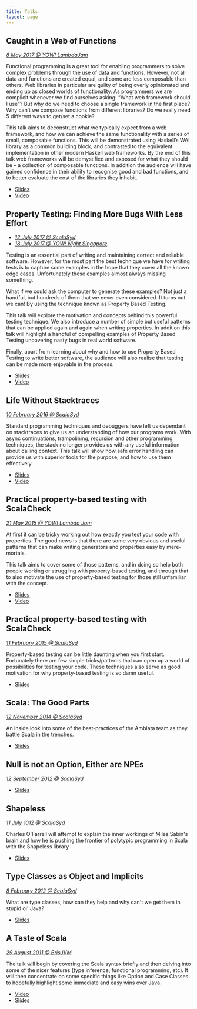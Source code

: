 ```yaml
---
title: Talks
layout: page
---
```


## Caught in a Web of Functions

[_8 May 2017 @ YOW! LambdaJam_](https://lambdajam.yowconference.com.au/archive-2017/charles-ofarrell-2/)

Functional programming is a great tool for enabling programmers to solve complex
problems through the use of data and functions. However, not all data and
functions are created equal, and some are less composable than others. Web
libraries in particular are guilty of being overly opinionated and ending up as
closed worlds of functionality. As programmers we are complicit whenever we find
ourselves asking: “What web framework should I use”? But why do we need to
choose a single framework in the first place? Why can’t we compose functions
from different libraries? Do we really need 5 different ways to get/set a
cookie?

This talk aims to deconstruct what we typically expect from a web framework, and
how we can achieve the same functionality with a series of small, composable
functions. This will be demonstrated using Haskell’s WAI library as a common
building block, and contrasted to the equivalent implementation in other modern
Haskell web frameworks. By the end of this talk web frameworks will be
demystified and exposed for what they should be – a collection of composable
functions. In addition the audience will have gained confidence in their ability
to recognise good and bad functions, and to better evaluate the cost of the
libraries they inhabit.

- [Slides](https://charleso.github.io/lambdajam-web-functions/)
- [Video](https://www.youtube.com/watch?v=WhUFaZMFt6A)


## Property Testing: Finding More Bugs With Less Effort

- [_12 July 2017 @ ScalaSyd_](https://www.meetup.com/scalasyd/events/241392106/)
- [_18 July 2017 @ YOW! Night Singapore_](https://nights.yowconference.com.au/archive-2017/property-based-testing-finding-bugs-less-effort/)

Testing is an essential part of writing and maintaining correct and reliable
software. However, for the most part the best technique we have for writing
tests is to capture some examples in the hope that they cover all the known
edge cases. Unfortunately these examples almost always missing something.

What if we could ask the computer to generate these examples? Not just a
handful, but hundreds of them that we never even considered. It turns out we
can! By using the technique known as Property Based Testing.

This talk will explore the motivation and concepts behind this powerful testing
technique. We also introduce a number of simple but useful patterns that can be
applied again and again when writing properties. In addition this talk will
highlight a handful of compelling examples of Property Based Testing uncovering
nasty bugs in real world software.

Finally, apart from learning about why and how to use Property Based Testing to
write better software, the audience will also realise that testing can be made
more enjoyable in the process.

- [Slides](https://charleso.github.io/property-testing-preso/scalasyd-07-2017-find-more-bugs.html)
- [Video](https://www.youtube.com/watch?v=hP-VstNdFGo)


## Life Without Stacktraces

[_10 February 2016 @ ScalaSyd_](https://www.meetup.com/scalasyd/events/228487518/)

Standard programming techniques and debuggers have left us dependant on
stacktraces to give us an understanding of how our programs work. With async
continuations, trampolining, recursion and other programming techniques, the
stack no longer provides us with any useful information about calling context.
This talk will show how safe error handling can provide us with superior tools
for the purpose, and how to use them effectively.

- [Slides](http://charleso.github.io/life-without-stack-traces/)
- [Video](https://www.youtube.com/watch?v=47h0tBklycM)


## Practical property-based testing with ScalaCheck

[_21 May 2015 @ YOW! Lambda Jam_](https://lambdajam.yowconference.com.au/archive-2015/charles-ofarrell/)

At first it can be tricky working out how exactly you test your code with
properties. The good news is that there are some very obvious and useful
patterns that can make writing generators and properties easy by mere-mortals.

This talk aims to cover some of those patterns, and in doing so help both
people working or struggling with property-based testing, and through that to
also motivate the use of property-based testing for those still unfamiliar with
the concept.

- [Slides](http://charleso.github.io/property-testing-preso/yowlj2015.html)
- [Video](https://yow.eventer.com/yow-lambda-jam-2015-1305/practical-property-based-testing-by-charles-o-farrell-1884)


## Practical property-based testing with ScalaCheck

[_11 February 2015 @ ScalaSyd_](https://www.meetup.com/scalasyd/events/220240445/)

Property-based testing can be little daunting when you first start. Fortunately
there are few simple tricks/patterns that can open up a world of possibilities
for testing your code. These techniques also serve as good motivation for why
property-based testing is so damn useful.

- [Slides](http://charleso.github.io/property-testing-preso/)


## Scala: The Good Parts

[_12 November 2014 @ ScalaSyd_](https://www.meetup.com/scalasyd/events/217737682/)

An inside look into some of the best-practices of the Ambiata team as they
battle Scala in the trenches.

- [Slides](http://charleso.github.io/scala-the-good-parts/)


## Null is not an Option, Either are NPEs

[_12 September 2012 @ ScalaSyd_](https://www.meetup.com/scalasyd/events/80905832/)

- [Slides](https://bitbucket.org/cofarrell/cofarrell.bitbucket.org/src/master/optional/index.html)


## Shapeless

[_11 July 1012 @ ScalaSyd_](https://www.meetup.com/scalasyd/events/68806452/)

Charles O'Farrell will attempt to explain the inner workings of Miles Sabin's
brain and how he is pushing the frontier of polytypic programming in Scala with
the Shapeless library

- [Slides](http://charleso.github.io/scala-talk/shapeless/)


## Type Classes as Object and Implicits

[_8 February 2012 @ ScalaSyd_](https://www.meetup.com/scalasyd/events/47758132/)

What are type classes, how can they help and why can't we get them in stupid
ol' Java?

- [Slides](http://charleso.github.io/scala-talk/type-classes/)


## A Taste of Scala

[_29 August 2011 @ BrisJVM_](https://www.meetup.com/brisjvm/events/26374761/)

The talk will begin by covering the Scala syntax briefly and then delving into
some of the nicer features (type inference, functional programming, etc). It
will then concentrate on some specific things like Option and Case Classes to
hopefully highlight some immediate and easy wins over Java.

- [Video](http://vimeo.com/groups/qldjvm/videos/28291058)
- [Slides](http://charleso.github.io/scala-talk/)
